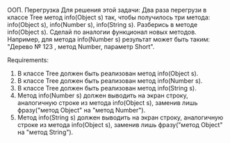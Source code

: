 ООП. Перегрузка
Для решения этой задачи:
Два раза перегрузи в классе Tree метод info(Object s) так, чтобы получилось три метода: info(Object s), info(Number s), info(String s).
Разберись в методе info(Object s). Сделай по аналогии функционал новых методов.
Например, для метода info(Number s) результат может быть таким: "Дерево № 123 , метод Number, параметр Short".

Requirements:
1. В классе Tree должен быть реализован метод info(Object s).
2. В классе Tree должен быть реализован метод info(Number s).
3. В классе Tree должен быть реализован метод info(String s).
4. Метод info(Number s) должен выводить на экран строку, аналогичную строке из метода info(Object s), заменив лишь фразу("метод Object" на "метод Number").
5. Метод info(String s) должен выводить на экран строку, аналогичную строке из метода info(Object s), заменив лишь фразу("метод Object" на "метод String").
